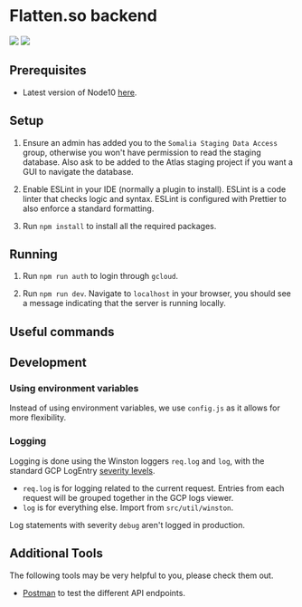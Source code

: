 # Flatten.so backend

<a href="https://codeclimate.com/repos/5eebb93769ce914dc100dcd1/maintainability"><img src="https://api.codeclimate.com/v1/badges/a195459a45a7e562ac07/maintainability" /></a>
<a href="https://codeclimate.com/repos/5eebb93769ce914dc100dcd1/test_coverage"><img src="https://api.codeclimate.com/v1/badges/a195459a45a7e562ac07/test_coverage" /></a>

## Prerequisites

- Latest version of Node10 [here](https://nodejs.org/en/download/releases/).

## Setup

1. Ensure an admin has added you to the `Somalia Staging Data Access` group, otherwise you won't have permission to read the staging database.
Also ask to be added to the Atlas staging project if you want a GUI to navigate the database.

2. Enable ESLint in your IDE (normally a plugin to install). ESLint is a code linter that checks logic and syntax.
ESLint is configured with Prettier to also enforce a standard formatting. 

3. Run `npm install` to install all the required packages.

## Running

1. Run `npm run auth` to login through `gcloud`.

2. Run `npm run dev`. 
Navigate to `localhost` in your browser, you should see a message indicating that the server is running locally.

## Useful commands

## Development

### Using environment variables

Instead of using environment variables, we use `config.js` as it allows for more flexibility.

### Logging

Logging is done using the Winston loggers `req.log` and `log`, with the standard GCP LogEntry [severity levels](https://cloud.google.com/logging/docs/reference/v2/rest/v2/LogEntry#logseverity). 
- `req.log` is for logging related to the current request. Entries from each request will be grouped together in the GCP logs viewer.
- `log` is for everything else. Import from `src/util/winston`.

Log statements with severity `debug` aren't logged in production.

## Additional Tools

The following tools may be very helpful to you, please check them out.

- [Postman](https://www.postman.com/) to test the different API endpoints.  
